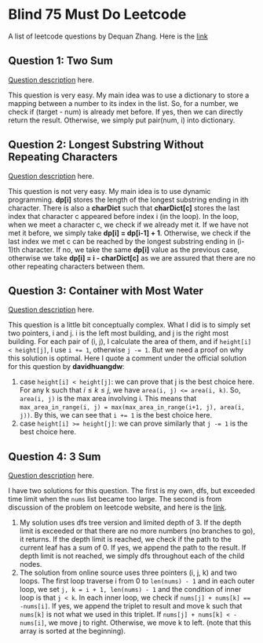 # Blind 75 Must Do Leetcode
A list of leetcode questions by Dequan Zhang. Here is the [link](https://leetcode.com/list/945gkup7/)

## Question 1: Two Sum
[Question description](https://leetcode.com/problems/two-sum/) here.

This question is very easy. My main idea was to use a dictionary to store a mapping between a number to its index in the list. So, for a number, we check if (target - num) is already met before. If yes, then we can directly return the result. Otherwise, we simply put pair(num, i) into dictionary.

## Question 2: Longest Substring Without Repeating Characters
[Question description](https://leetcode.com/problems/longest-substring-without-repeating-characters/) here.

This question is not very easy. My main idea is to use dynamic programming. **dp[i]** stores the length of the longest substring ending in ith character. There is also a **charDict** such that **charDict[c]** stores the last index that character c appeared before index i (in the loop).
In the loop, when we meet a character c, we check if we already met it. If we have not met it before, we simply take **dp[i] = dp[i-1] + 1**. Otherwise, we check if the last index we met c can be reached by the longest substring ending in (i-1)th character. If no, we take the same **dp[i]** value as the previous case, otherwise we take **dp[i] = i - charDict[c]** as we are assured that there are no other repeating characters between them.

## Question 3: Container with Most Water
[Question description](https://leetcode.com/problems/container-with-most-water/) here.

This question is a little bit conceptually complex. What I did is to simply set two pointers, i and j. i is the left most building, and j is the right most building. For each pair of (i, j), I calculate the area of them, and if ```height[i] < height[j]```, I use ```i += 1```, otherwise ```j -= 1```.
But we need a proof on why this solution is optimal. Here I quote a comment under the official solution for this question by **davidhuangdw**:
1. case ```height[i] < height[j]```: we can prove that j is the best choice here. For any k such that $i \le k \le j$, we have ```area(i, j) <= area(i, k)```. So, ```area(i, j)``` is the max area involving i. This means that ```max_area_in_range(i, j) = max(max_area_in_range(i+1, j), area(i, j))```. By this, we can see that ```i += 1``` is the best choice here.
2. case ```height[i] >= height[j]```: we can prove similarly that ```j -= 1``` is the best choice here.

## Question 4: 3 Sum
[Question description](https://leetcode.com/problems/3sum/) here.

I have two solutions for this question. The first is my own, dfs, but exceeded time limit when the ```nums``` list became too large. The second is from discussion of the problem on leetcode website, and here is the [link](https://www.code-recipe.com/post/three-sum).
1. My solution uses dfs tree version and limited depth of 3. If the depth limit is exceeded or that there are no more numbers (no branches to go), it returns. If the depth limit is reached, we check if the path to the current leaf has a sum of 0. If yes, we append the path to the result. If depth limit is not reached, we simply dfs throughout each of the child nodes.
2. The solution from online source uses three pointers (i, j, k) and two loops. The first loop traverse i from 0 to ```len(nums) - 1``` and in each outer loop, we set ```j, k = i + 1, len(nums) - 1``` and the condition of inner loop is that ```j < k```. In each inner loop, we check if ```nums[j] + nums[k] == -nums[i]```. If yes, we append the triplet to result and move k such that ```nums[k]``` is not what we used in this triplet. If ```nums[j] + nums[k] < -nums[i]```, we move j to right. Otherwise, we move k to left. (note that this array is sorted at the beginning).